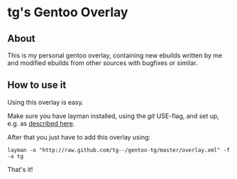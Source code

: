 tg's Gentoo Overlay
===================

About
-----
This is my personal gentoo overlay, containing new ebuilds written by me and modified ebuilds from other sources with bugfixes or similar.

How to use it
-------------
Using this overlay is easy.

Make sure you have layman installed, using the *git* USE-flag, and set up, e.g. as [described here](http://www.gentoo.org/proj/en/overlays/userguide.xml).

After that you just have to add this overlay using:

```layman -o "http://raw.github.com/tg--/gentoo-tg/master/overlay.xml" -f -a tg```

That's it!
